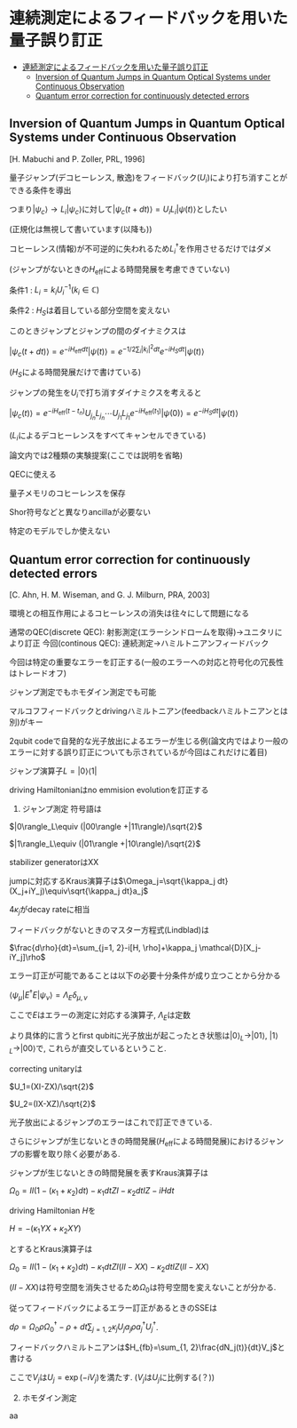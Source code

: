 <script type="text/x-mathjax-config">MathJax.Hub.Config({tex2jax:{inlineMath:[['\$','\$'],['\\(','\\)']],processEscapes:true},CommonHTML: {matchFontHeight:false}});</script> <script type="text/javascript" async src="https://cdnjs.cloudflare.com/ajax/libs/mathjax/2.7.1/MathJax.js?config=TeX-MML-AM_CHTML"></script>

# 連続測定によるフィードバックを用いた量子誤り訂正

- [連続測定によるフィードバックを用いた量子誤り訂正](#連続測定によるフィードバックを用いた量子誤り訂正)
  - [Inversion of Quantum Jumps in Quantum Optical Systems under Continuous Observation](#inversion-of-quantum-jumps-in-quantum-optical-systems-under-continuous-observation)
  - [Quantum error correction for continuously detected errors](#quantum-error-correction-for-continuously-detected-errors)


## Inversion of Quantum Jumps in Quantum Optical Systems under Continuous Observation

[H. Mabuchi and P. Zoller, PRL, 1996]

量子ジャンプ(デコヒーレンス, 散逸)をフィードバック($U_i$)により打ち消すことができる条件を導出

つまり$|\psi_c\rangle\rightarrow L_i|\psi_c\rangle$に対して$|\psi_c(t+dt)\rangle=U_i L_i|\psi(t)\rangle$としたい

(正規化は無視して書いています(以降も))

コヒーレンス(情報)が不可逆的に失われるため$L_i^\dagger$を作用させるだけではダメ

(ジャンプがないときの$H_{\mathrm{eff}}$による時間発展を考慮できていない)

条件1 : $L_i=k_iU^{-1}_i (k_i\in\mathbb{C})$

条件2 : $H_S$は着目している部分空間を変えない

このときジャンプとジャンプの間のダイナミクスは

$|\psi_c(t+dt)\rangle=e^{-iH_{\mathrm{eff}}dt}|\psi(t)\rangle=e^{-1/2\sum_i |k_i|^2 dt}e^{-iH_S dt}|\psi(t)\rangle$

($H_S$による時間発展だけで書けている)

ジャンプの発生を$U_i$で打ち消すダイナミクスを考えると

$|\psi_c(t)\rangle=e^{-iH_{\mathrm{eff}}(t-t_n)}U_{j_n}L_{j_n}\cdots U_{j_1}L_{j_1}e^{-iH_{\mathrm{eff}}(t_1)}|\psi(0)\rangle=e^{-iH_S dt}|\psi(t)\rangle$

($L_i$によるデコヒーレンスをすべてキャンセルできている)

論文内では2種類の実験提案(ここでは説明を省略)

QECに使える

量子メモリのコヒーレンスを保存

Shor符号などと異なりancillaが必要ない

特定のモデルでしか使えない

## Quantum error correction for continuously detected errors

[C. Ahn, H. M. Wiseman, and G. J. Milburn, PRA, 2003]

環境との相互作用によるコヒーレンスの消失は往々にして問題になる

通常のQEC(discrete QEC): 射影測定(エラーシンドロームを取得)→ユニタリにより訂正
今回(continous QEC): 連続測定→ハミルトニアンフィードバック

今回は特定の重要なエラーを訂正する(一般のエラーへの対応と符号化の冗長性はトレードオフ)

ジャンプ測定でもホモダイン測定でも可能

マルコフフィードバックとdrivingハミルトニアン(feedbackハミルトニアンとは別)がキー

2qubit codeで自発的な光子放出によるエラーが生じる例(論文内ではより一般のエラーに対する誤り訂正についても示されているが今回はこれだけに着目)

ジャンプ演算子$L=|0\rangle\langle1 |$

driving Hamiltonianはno emmision evolutionを訂正する

1. ジャンプ測定
符号語は

$|0\rangle_L\equiv (|00\rangle +|11\rangle)/\sqrt{2}$

$|1\rangle_L\equiv (|01\rangle +|10\rangle)/\sqrt{2}$

stabilizer generatorはXX

jumpに対応するKraus演算子は$\Omega_j=\sqrt{\kappa_j dt}(X_j+iY_j)\equiv\sqrt{\kappa_j dt}a_j$

$4\kappa_j$がdecay rateに相当

フィードバックがないときのマスター方程式(Lindblad)は

$\frac{d\rho}{dt}=\sum_{j=1, 2}-i[H, \rho]+\kappa_j \mathcal{D}[X_j-iY_j]\rho$

エラー訂正が可能であることは以下の必要十分条件が成り立つことから分かる

$\langle\psi_\mu|E^\dagger E|\psi_\nu\rangle=\Lambda_E \delta_{\mu, \nu}$

ここで$E$はエラーの測定に対応する演算子, $\Lambda_E$は定数

より具体的に言うとfirst qubitに光子放出が起こったとき状態は$|0\rangle_L\rightarrow |01\rangle$, $|1\rangle_L\rightarrow |00\rangle$で, これらが直交しているということ.

correcting unitaryは

$U_1=(XI-ZX)/\sqrt{2}$

$U_2=(IX-XZ)/\sqrt{2}$

光子放出によるジャンプのエラーはこれで訂正できている.

さらにジャンプが生じないときの時間発展($H_{\mathrm{eff}}$による時間発展)におけるジャンプの影響を取り除く必要がある.

ジャンプが生じないときの時間発展を表すKraus演算子は

$\Omega_0=II(1-(\kappa_1+\kappa_2)dt)-\kappa_1 dt ZI-\kappa_2 dt IZ -iHdt$

driving Hamiltonian $H$を

$H=-(\kappa_1 YX+\kappa_2 XY)$

とするとKraus演算子は

$\Omega_0=II(1-(\kappa_1+\kappa_2)dt)-\kappa_1 dt ZI(II-XX)-\kappa_2 dt IZ(II-XX)$

$(II-XX)$は符号空間を消失させるため$\Omega_0$は符号空間を変えないことが分かる.

従ってフィードバックによるエラー訂正があるときのSSEは

$d\rho=\Omega_0\rho\Omega_0^\dagger-\rho+dt\sum_{j=1, 2}\kappa_jU_ja_j\rho a_j^\dagger U_j^\dagger$.

フィードバックハミルトニアンは$H_{fb}=\sum_{1, 2}\frac{dN_j(t)}{dt}V_j$と書ける

ここで$V_j$は$U_j=\exp(-iV_j)$を満たす. ($V_j$は$U_j$に比例する(？))

2. ホモダイン測定

aa
